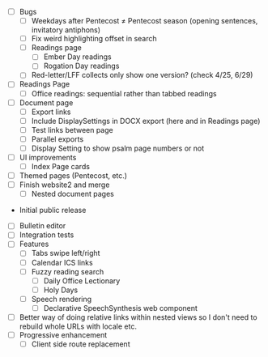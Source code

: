 - [ ] Bugs
  - [ ] Weekdays after Pentecost ≠ Pentecost season (opening sentences, invitatory antiphons)
  - [ ] Fix weird highlighting offset in search
  - [ ] Readings page
    - [ ] Ember Day readings
    - [ ] Rogation Day readings
  - [ ] Red-letter/LFF collects only show one version? (check 4/25, 6/29)
- [ ] Readings Page
  - [ ] Office readings: sequential rather than tabbed readings
- [ ] Document page
  - [ ] Export links
  - [ ] Include DisplaySettings in DOCX export (here and in Readings page)
  - [ ] Test links between page
  - [ ] Parallel exports
  - [ ] Display Setting to show psalm page numbers or not
- [ ] UI improvements
  - [ ] Index Page cards
- [ ] Themed pages (Pentecost, etc.)
- [ ] Finish website2 and merge
  - [ ] Nested document pages
- Initial public release
- [ ] Bulletin editor
- [ ] Integration tests
- [ ] Features
  - [ ] Tabs swipe left/right
  - [ ] Calendar ICS links
  - [ ] Fuzzy reading search
    - [ ] Daily Office Lectionary
    - [ ] Holy Days
  - [ ] Speech rendering
    - [ ] Declarative SpeechSynthesis web component
- [ ] Better way of doing relative links within nested views so I don't need to rebuild whole URLs with locale etc.
- [ ] Progressive enhancement
  - [ ] Client side route replacement
